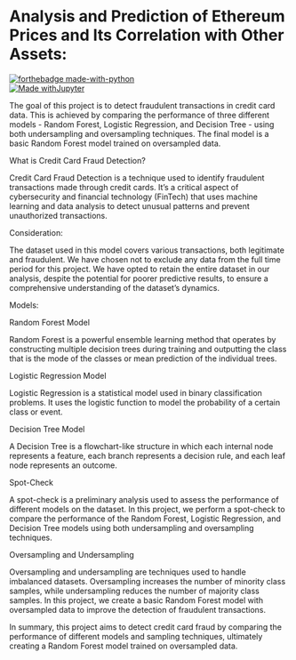 # Analysis and Prediction of Ethereum Prices and Its Correlation with Other Assets:

[![forthebadge made-with-python](http://ForTheBadge.com/images/badges/made-with-python.svg)](https://www.python.org/)  
[![Made withJupyter](https://img.shields.io/badge/Made%20with-Jupyter-orange?style=for-the-badge&logo=Jupyter)](https://jupyter.org/try)

The goal of this project is to detect fraudulent transactions in credit card data. This is achieved by comparing the performance of three different models - Random Forest, Logistic Regression, and Decision Tree - using both undersampling and oversampling techniques. The final model is a basic Random Forest model trained on oversampled data.

What is Credit Card Fraud Detection?

Credit Card Fraud Detection is a technique used to identify fraudulent transactions made through credit cards. It’s a critical aspect of cybersecurity and financial technology (FinTech) that uses machine learning and data analysis to detect unusual patterns and prevent unauthorized transactions.

Consideration:

The dataset used in this model covers various transactions, both legitimate and fraudulent. We have chosen not to exclude any data from the full time period for this project. We have opted to retain the entire dataset in our analysis, despite the potential for poorer predictive results, to ensure a comprehensive understanding of the dataset’s dynamics.

Models:

Random Forest Model

Random Forest is a powerful ensemble learning method that operates by constructing multiple decision trees during training and outputting the class that is the mode of the classes or mean prediction of the individual trees.

Logistic Regression Model

Logistic Regression is a statistical model used in binary classification problems. It uses the logistic function to model the probability of a certain class or event.

Decision Tree Model

A Decision Tree is a flowchart-like structure in which each internal node represents a feature, each branch represents a decision rule, and each leaf node represents an outcome.

Spot-Check

A spot-check is a preliminary analysis used to assess the performance of different models on the dataset. In this project, we perform a spot-check to compare the performance of the Random Forest, Logistic Regression, and Decision Tree models using both undersampling and oversampling techniques.

Oversampling and Undersampling

Oversampling and undersampling are techniques used to handle imbalanced datasets. Oversampling increases the number of minority class samples, while undersampling reduces the number of majority class samples. In this project, we create a basic Random Forest model with oversampled data to improve the detection of fraudulent transactions.

In summary, this project aims to detect credit card fraud by comparing the performance of different models and sampling techniques, ultimately creating a Random Forest model trained on oversampled data.
